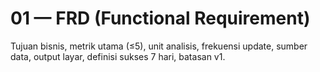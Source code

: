 # 01 — FRD (Functional Requirement)
Tujuan bisnis, metrik utama (≤5), unit analisis, frekuensi update, sumber data, output layar, definisi sukses 7 hari, batasan v1.
